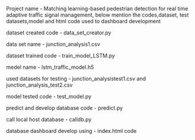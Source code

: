 Project name - Matching learning-based pedestrian detection for real time adaptive traffic signal management, below mention the codes,dataset, test datasets,model and html code used to dashboard development

dataset created code - data_set_creator.py

data set name - junction_analysis1.csv

dataset trained code - train_model_LSTM.py

medel name - lstm_traffic_model.h5

used datasets for testing - junction_analysistest1.csv and junction_analysis_test2.csv

model tested code - test_model.py

predict and develop database code - predict.py

call local host database - calldb.py

database dashboard develop using - index.html code
